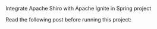 Integrate Apache Shiro with Apache Ignite in Spring project

Read the following post before running this project:
